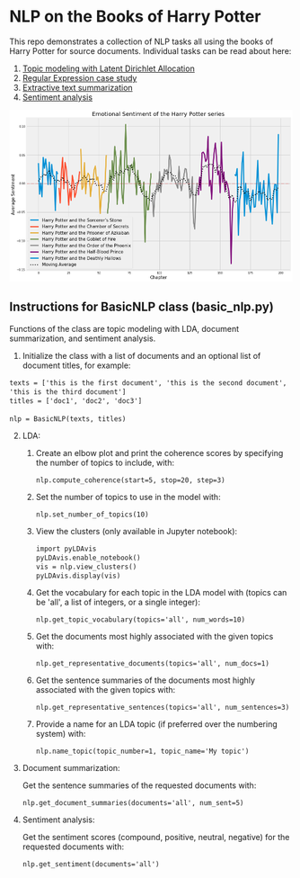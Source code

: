 # NLP on the Books of Harry Potter

This repo demonstrates a collection of NLP tasks all using the books of Harry Potter for source documents. Individual tasks can be read about here:

1. [Topic modeling with Latent Dirichlet Allocation](https://towardsdatascience.com/basic-nlp-on-the-texts-of-harry-potter-topic-modeling-with-latent-dirichlet-allocation-f3c00f77b0f5)
2. [Regular Expression case study](https://towardsdatascience.com/regex-on-the-texts-of-harry-potter-96b8a3878303)
3. [Extractive text summarization](https://towardsdatascience.com/text-summarization-on-the-books-of-harry-potter-5e9f5bf8ca6c)
4. [Sentiment analysis](https://towardsdatascience.com/basic-nlp-on-the-texts-of-harry-potter-sentiment-analysis-1b474b13651d)

![Emotional Sentiment of the Harry Potter series](images/sentiment.png)

## Instructions for BasicNLP class (basic_nlp.py)
Functions of the class are topic modeling with LDA, document summarization, and sentiment analysis.

1. Initialize the class with a list of documents and an optional list of document titles, for example:
```
texts = ['this is the first document', 'this is the second document', 'this is the third document']
titles = ['doc1', 'doc2', 'doc3']

nlp = BasicNLP(texts, titles)
```

2. LDA:

    1. Create an elbow plot and print the coherence scores by specifying the number of topics to include, with:
        ```
        nlp.compute_coherence(start=5, stop=20, step=3)
        ```
    2. Set the number of topics to use in the model with:
        ```
        nlp.set_number_of_topics(10)
        ```
    3. View the clusters (only available in Jupyter notebook):
        ```
        import pyLDAvis
        pyLDAvis.enable_notebook()
        vis = nlp.view_clusters()
        pyLDAvis.display(vis)
        ```
    4. Get the vocabulary for each topic in the LDA model with (topics can be 'all', a list of integers, or a single integer):
        ```
        nlp.get_topic_vocabulary(topics='all', num_words=10)
        ```
    5. Get the documents most highly associated with the given topics with:
        ```
        nlp.get_representative_documents(topics='all', num_docs=1)
        ```
    6. Get the sentence summaries of the documents most highly associated with the given topics with:
        ```
        nlp.get_representative_sentences(topics='all', num_sentences=3)
        ```
    7.  Provide a name for an LDA topic (if preferred over the numbering system) with:
        ```
        nlp.name_topic(topic_number=1, topic_name='My topic')
        ```
3. Document summarization:

    Get the sentence summaries of the requested documents with:
    ```
    nlp.get_document_summaries(documents='all', num_sent=5)
    ```
4. Sentiment analysis:

    Get the sentiment scores (compound, positive, neutral, negative) for the requested documents with:
    ```
    nlp.get_sentiment(documents='all')
    ```